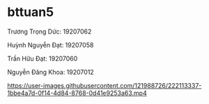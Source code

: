 # bttuan5
Trương Trọng Dức: 19207062

Huỳnh Nguyễn Đạt: 19207058

Trần Hữu Đạt: 19207060

Nguyễn Đăng Khoa: 19207012


https://user-images.githubusercontent.com/121988726/222113337-1bbe4a7d-0f14-4d84-8768-0d41e9253a63.mp4

